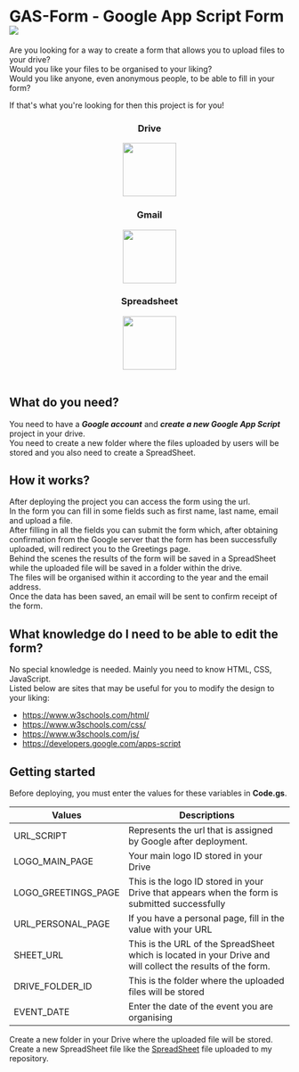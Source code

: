 # GAS-Form - Google App Script Form [![](https://img.shields.io/badge/Google-App%20Script-yellowgreen)](https://developers.google.com/apps-script)

Are you looking for a way to create a form that allows you to upload files to your drive? <br>
Would you like your files to be organised to your liking? <br>
Would you like anyone, even anonymous people, to be able to fill in your form? <br>

If that's what you're looking for then this project is for you!

<h3 align="center">Drive</h3>  
<div align="center">

<a href="https://developers.google.com/apps-script/reference/drive?hl=en">
<img
src="https://www.gstatic.com/images/branding/product/2x/drive_96dp.png"
width="96px"/>
</a>
<br>
</div>

<h3 align="center">Gmail</h3>  
<div align="center">
<a href="https://developers.google.com/apps-script/reference/gmail">  
<img 
src="https://www.gstatic.com/images/branding/product/2x/gmail_96dp.png"
align="center"
width="96px"/>
</a>
</div>

<h3 align="center">Spreadsheet</h3>  
<div align="center">
<a href="https://developers.google.com/apps-script/reference/spreadsheet?hl=en">
<img
src="https://www.gstatic.com/images/branding/product/2x/sheets_96dp.png"
align="center"
width="96px"/>
</a>
</div>

<br>

## What do you need?

You need to have a <i>**Google account**</i> and _**create a new Google App Script**_ project in your drive. <br>
You need to create a new folder where the files uploaded by users will be stored and you also need to create a SpreadSheet.

## How it works?

After deploying the project you can access the form using the url.<br>
In the form you can fill in some fields such as first name, last name, email and upload a file. <br> 
After filling in all the fields you can submit the form which, after obtaining confirmation from the Google server that the form has been successfully uploaded, will redirect you to the Greetings page. <br>
Behind the scenes the results of the form will be saved in a SpreadSheet while the uploaded file will be saved in a folder within the drive.<br>
The files will be organised within it according to the year and the email address. <br>
Once the data has been saved, an email will be sent to confirm receipt of the form. 

## What knowledge do I need to be able to edit the form?

No special knowledge is needed. Mainly you need to know HTML, CSS, JavaScript. <br>
Listed below are sites that may be useful for you to modify the design to your liking:

* https://www.w3schools.com/html/
* https://www.w3schools.com/css/
* https://www.w3schools.com/js/
* https://developers.google.com/apps-script

## Getting started

Before deploying, you must enter the values for these variables in **Code.gs**.

Values | Descriptions
------------ | -------------
URL_SCRIPT | Represents the url that is assigned by Google after deployment.
LOGO_MAIN_PAGE | Your main logo ID stored in your Drive
LOGO_GREETINGS_PAGE | This is the logo ID stored in your Drive that appears when the form is submitted successfully
URL_PERSONAL_PAGE | If you have a personal page, fill in the value with your URL
SHEET_URL | This is the URL of the SpreadSheet which is located in your Drive and will collect the results of the form. 
DRIVE_FOLDER_ID | This is the folder where the uploaded files will be stored
EVENT_DATE | Enter the date of the event you are organising

Create a new folder in your Drive where the uploaded file will be stored. <br>
Create a new SpreadSheet file like the [SpreadSheet](SpreadSheet.xlsx) file uploaded to my repository.
